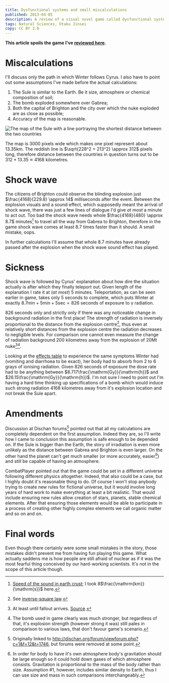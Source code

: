 ```yaml
---
title: Dysfunctional systems and small miscalculations
published: 2013-04-05
description: A review of a visual novel game called dysfunctional systems (the spoilers portion.)
tags: Natural Sciences, Otaku Jinsei
copy: CC BY 3.0
---
```


**This article spoils the game I've
[reviewed here](/entries/dysfunctional-systems.html).**

# Miscalculations

I'll discuss only the path in which Winter follows Cyrus. I also have to point
out some assumptions I've made before the actual calculations:

1. The Sule is similar to the Earth. Be it size, atmosphere or chemical
   composition of soil;
2. The bomb exploded somewhere over Gabrea;
3. Both the capital of Brighton and the city over which the nuke exploded are
   as close as possible;
4. Accuracy of the map is reasonable.

![The map of the Sule with a line portraying the shortest distance between the
two countries](/images/dysfunctional-systems/sule_gb.jpg)

The map is 3000 pixels wide which makes one pixel represent about 13.35km. The
reddish line is $\sqrt{228^2 + 213^2} \approx 312$ pixels long, therefore
distance between the countries in question turns out to be $312 \times 13.35
\approx 4168$ kilometres.

# Shock wave

The citizens of Brighton could observe the blinding explosion just
$\frac{4168}{229.8} \approx 14$ milliseconds after the event. Between the
explosion visuals and a sound effect, which supposedly meant the arrival of
shock wave, there was just a few lines of dialogue I'd give *at most* a minute to
act out. Too bad the shock wave needs whole $\frac{4168}{480} \approx 8.7$
minutes[^1] to travel all the way from Gabrea to Brighton, therefore in the
game shock wave comes at least 8.7 times faster than it should. A small
mistake, oops.

In further calculations I'll assume that whole 8.7 minutes have already passed
after the explosion when the shock wave sound effect has played.

[speed_of_sound]: http://hypertextbook.com/facts/2001/PamelaSpiegel.shtml

[^1]: [Speed of the sound in earth crust][speed_of_sound]; I took
8$\frac{\mathrm{km}}{\mathrm{s}}$ here.

# Sickness

Shock wave is followed by Cyrus' explanation about how dire the situation
actually is after which  they finally teleport out. Given length of the
explanation I rate it at (*at most*) 5 minutes. Teleportation, as can be seen
earlier in game, takes only 5 seconds to complete, which puts Winter at exactly
$8.7\mathrm{min} + 5\mathrm{min} + 5\mathrm{sec} = 826$ seconds of exposure to
γ radiation.

826 seconds only and strictly only if there was any noticeable change in
background radiation in the first place! The strength of radiation is inversely
proportional to the distance from the explosion centre[^sqinv], thus even at
relatively short distances from the explosion centre the radiation decreases to
negligible levels. For comparison one cannot even measure the change of
radiation background 200 kilometres away from the explosion of 20Mt
nuke[^2][^strength].

Looking at the [effects table][effects_table] to experience the same symptoms
Winter had (vomiting and diarrhoea to be exact), her body had to absorb from 2
to 6 grays of ionising radiation. Given 826 seconds of exposure the dose rate
had to be anything between $8.717\frac{\mathrm{Gy}}{\mathrm{h}}$ and
$26.15\frac{\mathrm{Gy}}{\mathrm{h}}$. I'm not sure I need to point out I'm
having a hard time thinking up specifications of a bomb which would induce such
strong radiation 4168 kilometres away from it's explosion location and not
break the Sule apart.

[^2]: At least until fallout arrives. [Source][nuke].
[^strength]: The bomb used in game clearly was much stronger, but regardless of
that, it's explosion strength (however strong it was) still pales in comparison
to various laws, that don't favour game's scenario.
[^sqinv]: See [inverse-square law][sqinv-law].

[nuke]: http://kitsune.addr.com/Rifts/Rifts-Missiles/nuke.htm
[effects_table]: https://en.wikipedia.org/wiki/Radiation_poisoning#Signs_and_symptoms
[sqinv-law]: https://en.wikipedia.org/wiki/Inverse-square_law

# Amendments

Discussion at Dischan forums[^forums] pointed out that all my calculations
are completely dependent on the first assumption. Indeed they are, so I'll
write how I came to conclusion this assumption is safe enough to be depended
on. If the Sule is bigger than the Earth, the story of irradiation is even more
unlikely as the distance between Gabrea and Brighton is even larger. On the
other hand the planet can't get much smaller (or more accurately, easier[^3])
and still be capable of having an atmosphere.

CombatPlayer pointed out that the game could be set in a different universe
following different physics altogether. Indeed, that also could be a case, but
I highly doubt it's reasonable thing to do. Of course I won't stop anybody
trying to create new rules for fictional universe, but it would involve long
years of hard work to make everything at least a bit realistic. That would
include ensuring new rules allow creation of stars, planets, stable chemical
elements.  After that ensuring those elements would be able to participate in a
process of creating other highly complex elements we call organic matter and so
on and on.

[^3]: In order for body to have it's own atmosphere body's gravitation should
be large enough so it could hold down gases of which atmosphere consists.
Gravitation is proportional to the mass of the body rather than size.
Assumption #1, however, includes similar density to Earth, thus I can use size
and mass in such comparisons interchangeably.
[^forums]: Originally linked to
http://dischan.org/forum/viewforum.php?c=1&f=12&t=1746, but forums
were removed at some point.

# Final words

Even though there certainly were some small mistakes in the story, those
mistakes didn't prevent me from having fun playing this game. What actually
saddens me is how people are still afraid of nuclear as if it was the most
fearful thing conceived by our hard-working scientists. It's not in the scope of
this article though.
